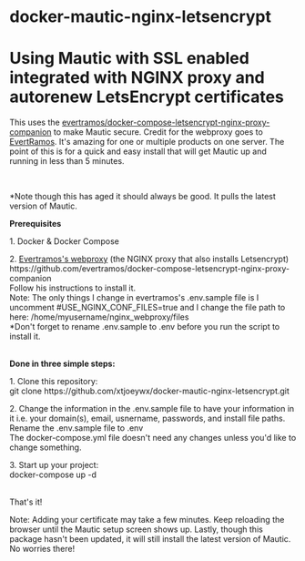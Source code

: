  # docker-mautic-nginx-letsencrypt
 # Using Mautic with SSL enabled integrated with NGINX proxy and autorenew LetsEncrypt certificates
 <p>This uses the
  <a href="https://github.com/evertramos/docker-compose-letsencrypt-nginx-proxy-companion">evertramos/docker-compose-letsencrypt-nginx-proxy-companion</a> to
  make Mautic secure. Credit for the webproxy goes to <a href="https://github.com/evertramos">EvertRamos</a>.
  It's amazing for one or multiple products on one server. The
  point of this is for a quick and easy install that will get
  Mautic up and running in less than 5 minutes.
</p>
<br />
<p>
  *Note though this has aged it should always be good. It pulls the latest version of Mautic.
<p/>
<p>
  <strong>Prerequisites</strong>
</p>
<p>
  1. Docker &amp; Docker Compose
</p>
<p>
  2. <a href="https://github.com/evertramos/docker-compose-letsencrypt-nginx-proxy-companion">Evertramos's webproxy</a> (the NGINX proxy that also installs
  Letsencrypt)<br />
  https://github.com/evertramos/docker-compose-letsencrypt-nginx-proxy-companion<br />
  Follow his instructions to install it.<br />
  Note: The only things I change in evertramos's .env.sample file is I
  uncomment #USE_NGINX_CONF_FILES=true and I change the
  file path to here: /home/myusername/nginx_webproxy/files<br />
  *Don't forget to rename .env.sample to .env before you run the
  script to install it.
</p>
<p>
  <br />
  <strong>Done in three simple steps:</strong>
</p>
<p>
  1. Clone this repository:<br />
  git clone https://github.com/xtjoeywx/docker-mautic-nginx-letsencrypt.git
</p>
<p>
  2. Change the information in the .env.sample file to have your information in it i.e. your
  domain(s), email, usnername, passwords, and install file paths.
  Rename the .env.sample file to .env<br />
  The docker-compose.yml file doesn't
  need any changes unless you'd like to change something.
</p>
<p>
  3. Start up your project:<br />
  docker-compose up -d
</p>
<p>
  <br />
  That's it!
</p>
<p>
  Note: Adding your certificate may take a few minutes. Keep reloading the
 browser until the Mautic setup screen shows up. Lastly, though this package hasn't been updated, it will still install the latest version of Mautic. No worries there!
</p>
